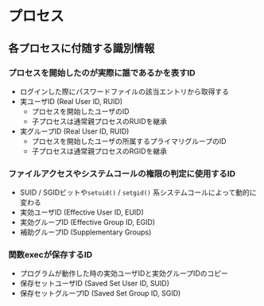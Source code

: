# プロセス
## 各プロセスに付随する識別情報
### プロセスを開始したのが実際に誰であるかを表すID
- ログインした際にパスワードファイルの該当エントリから取得する
- 実ユーザID (Real User ID, RUID)
  - プロセスを開始したユーザのID
  - 子プロセスは通常親プロセスのRUIDを継承
- 実グループID (Real User ID, RUID)
  - プロセスを開始したユーザの所属するプライマリグループのID
  - 子プロセスは通常親プロセスのRGIDを継承

### ファイルアクセスやシステムコールの権限の判定に使用するID
- SUID / SGIDビットや`setuid()` / `setgid()` 系システムコールによって動的に変わる
- 実効ユーザID (Effective User ID, EUID)
-  実効グループID (Effective Group ID, EGID)
-  補助グループID (Supplementary Groups)

### 関数execが保存するID
- プログラムが動作した時の実効ユーザIDと実効グループIDのコピー
- 保存セットユーザID (Saved Set User ID, SUID)
- 保存セットグループID (Saved Set Group ID, SGID)

